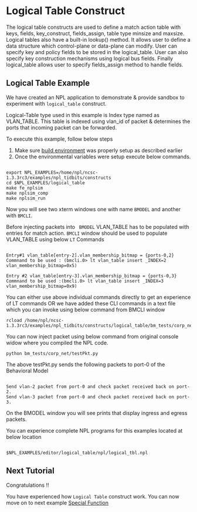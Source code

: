 # Logical Table Construct

The logical table constructs are used to define a match action table with keys, fields, key_construct, fields_assign, table type minsize and maxsize. Logical tables also have a built-in lookup() method. It allows user to define a data structure which control-plane or data-plane can modify. User can specify key and policy fields to be stored in the logical_table. User can also specify key construction mechanisms using logical bus fields. Finally logical_table allows user to specify fields_assign method to handle fields. 

## Logical Table Example 

We have created an NPL application to demonstrate & provide sandbox to experiment with ```logical_table``` construct.

Logical-Table type used in this example is Index type named as VLAN_TABLE. This table is indexed using vlan_id of packet & determines the ports that incoming packet can be forwarded.

To execute this example, follow below steps

1. Make sure [build environment](https://github.com/nplang/NPL-Tutorials#npl-build-enivronment) was properly setup as described earlier
2. Once the environmental variables were setup execute below commands. 
````

export NPL_EXAMPLES=/home/npl/ncsc-1.3.3rc3/examples/npl_tidbits/constructs
cd $NPL_EXAMPLES/logical_table
make fe_nplsim
make nplsim_comp
make nplsim_run

````

Now you will see two xterm windows one with name ```BMODEL``` and another with ```BMCLI```. 

Before injecting packets into ``` BMODEL``` VLAN_TABLE has to be populated with entries for match action. ```BMCLI``` window should be used to populate VLAN_TABLE using below ```LT``` Commands

````

Entry#1 vlan_table[entry-2].vlan_membership_bitmap = {ports-0,2}
Commnand to be used : (bmcli.0> lt vlan_table insert _INDEX=2 vlan_membership_bitmap=0x5)

Entry #2 vlan_table[entry-3].vlan_membership_bitmap = {ports-0,3}
Commnand to be used :(bmcli.0> lt vlan_table insert _INDEX=3 vlan_membership_bitmap=0x9)

````
You can either use above individual commands directly to get an experience of LT commands OR we have added these CLI commands in a text file which you can invoke using below command from BMCLI window
````
rcload /home/npl/ncsc-1.3.3rc3/examples/npl_tidbits/constructs/logical_table/bm_tests/corp_net/configuration.txt

````

You can now inject packet using below command  from original console widow where you compiled the NPL code. 

````
python bm_tests/corp_net/testPkt.py

````

The above testPkt.py sends the following packets to port-0 of the Behavioral Model

````

Send vlan-2 packet from port-0 and check packet received back on port-2.
Send vlan-3 packet from port-0 and check packet received back on port-3.

````

On the BMODEL window you will see prints that display ingress and egress packets.

You can experience complete NPL programs for this examples located at below location

````

$NPL_EXAMPLES/editor/logical_table/npl/logical_tbl.npl

````

## Next Tutorial 

Congratulations !!

You have experienced how ```Logical Table``` construct work. You can now move on to next example [Special Function](https://github.com/nplang/NPL-Tutorials/blob/master/NPL-Titbits/Special-Function)
